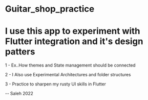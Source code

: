 # Guitar_shop_practice 

# I use this app to experiment with Flutter integration and it's design patters 

 1 - Ex..How themes and State management should be connected

 2 - I Also use Experimental Architectures and folder structures  

 3 - Practice to sharpen my rusty UI skills in Flutter

--  Saleh 2022


